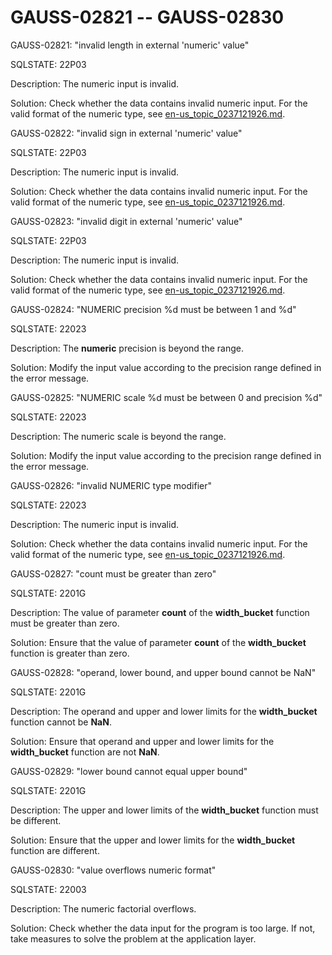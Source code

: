 # GAUSS-02821 -- GAUSS-02830<a name="EN-US_TOPIC_0302073327"></a>

GAUSS-02821: "invalid length in external 'numeric' value"

SQLSTATE: 22P03

Description: The numeric input is invalid.

Solution: Check whether the data contains invalid numeric input. For the valid format of the numeric type, see  [en-us\_topic\_0237121926.md](en-us_topic_0237121926.md).

GAUSS-02822: "invalid sign in external 'numeric' value"

SQLSTATE: 22P03

Description: The numeric input is invalid.

Solution: Check whether the data contains invalid numeric input. For the valid format of the numeric type, see  [en-us\_topic\_0237121926.md](en-us_topic_0237121926.md).

GAUSS-02823: "invalid digit in external 'numeric' value"

SQLSTATE: 22P03

Description: The numeric input is invalid.

Solution: Check whether the data contains invalid numeric input. For the valid format of the numeric type, see  [en-us\_topic\_0237121926.md](en-us_topic_0237121926.md).

GAUSS-02824: "NUMERIC precision %d must be between 1 and %d"

SQLSTATE: 22023

Description: The  **numeric**  precision is beyond the range.

Solution: Modify the input value according to the precision range defined in the error message.

GAUSS-02825: "NUMERIC scale %d must be between 0 and precision %d"

SQLSTATE: 22023

Description: The numeric scale is beyond the range.

Solution: Modify the input value according to the precision range defined in the error message.

GAUSS-02826: "invalid NUMERIC type modifier"

SQLSTATE: 22023

Description: The numeric input is invalid.

Solution: Check whether the data contains invalid numeric input. For the valid format of the numeric type, see  [en-us\_topic\_0237121926.md](en-us_topic_0237121926.md).

GAUSS-02827: "count must be greater than zero"

SQLSTATE: 2201G

Description: The value of parameter  **count**  of the  **width\_bucket**  function must be greater than zero.

Solution: Ensure that the value of parameter  **count**  of the  **width\_bucket**  function is greater than zero.

GAUSS-02828: "operand, lower bound, and upper bound cannot be NaN"

SQLSTATE: 2201G

Description: The operand and upper and lower limits for the  **width\_bucket**  function cannot be  **NaN**.

Solution: Ensure that operand and upper and lower limits for the  **width\_bucket**  function are not  **NaN**.

GAUSS-02829: "lower bound cannot equal upper bound"

SQLSTATE: 2201G

Description: The upper and lower limits of the  **width\_bucket**  function must be different.

Solution: Ensure that the upper and lower limits for the  **width\_bucket**  function are different.

GAUSS-02830: "value overflows numeric format"

SQLSTATE: 22003

Description: The numeric factorial overflows.

Solution: Check whether the data input for the program is too large. If not, take measures to solve the problem at the application layer.

